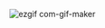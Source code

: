 ![ezgif com-gif-maker](https://user-images.githubusercontent.com/125037138/230391731-fba49857-f54e-4eba-8d23-e771d8528e91.gif)